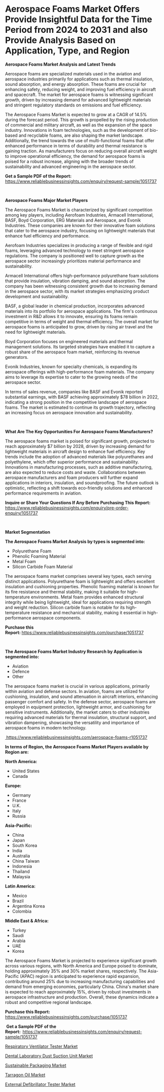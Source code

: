 <p><h1>Aerospace Foams Market Offers Provide Insightful Data for the Time Period from 2024 to 2031 and also Provide Analysis Based on Application, Type, and Region</h1></p><p><strong>Aerospace Foams Market Analysis and Latest Trends</strong></p>
<p><p>Aerospace foams are specialized materials used in the aviation and aerospace industries primarily for applications such as thermal insulation, sound absorption, and energy absorption. These foams are crucial for enhancing safety, reducing weight, and improving fuel efficiency in aircraft and spacecraft. The market for aerospace foams is witnessing significant growth, driven by increasing demand for advanced lightweight materials and stringent regulatory standards on emissions and fuel efficiency.</p><p>The Aerospace Foams Market is expected to grow at a CAGR of 14.5% during the forecast period. This growth is propelled by the rising production of commercial and military aircraft, as well as the expansion of the space industry. Innovations in foam technologies, such as the development of bio-based and recyclable foams, are also shaping the market landscape. Additionally, the trend towards the use of multi-functional foams that offer enhanced performance in terms of durability and thermal resistance is gaining traction. As manufacturers focus on reducing overall aircraft weight to improve operational efficiency, the demand for aerospace foams is poised for a robust increase, aligning with the broader trends of sustainability and advanced engineering in the aerospace sector.</p></p>
<p><strong>Get a Sample PDF of the Report:&nbsp;</strong> <a href="https://www.reliablebusinessinsights.com/enquiry/request-sample/1051737?utm_campaign=102&utm_medium=2&utm_source=Github&utm_content=ia&utm_term=09112024&utm_id=aerospace-foams">https://www.reliablebusinessinsights.com/enquiry/request-sample/1051737</a></p>
<p>&nbsp;</p>
<p><strong>Aerospace Foams Major Market Players</strong></p>
<p><p>The Aerospace Foams Market is characterized by significant competition among key players, including Aerofoam Industries, Armacell International, BASF, Boyd Corporation, ERG Materials and Aerospace, and Evonik Industries. These companies are known for their innovative foam solutions that cater to the aerospace industry, focusing on lightweight materials that enhance fuel efficiency and performance.</p><p>Aerofoam Industries specializes in producing a range of flexible and rigid foams, leveraging advanced technology to meet stringent aerospace regulations. The company is positioned well to capture growth as the aerospace sector increasingly prioritizes material performance and sustainability. </p><p>Armacell International offers high-performance polyurethane foam solutions that provide insulation, vibration damping, and sound absorption. The company has been witnessing consistent growth due to increasing demand in the aerospace sector, with its market strategies emphasizing product development and sustainability.</p><p>BASF, a global leader in chemical production, incorporates advanced materials into its portfolio for aerospace applications. The firm's continuous investment in R&D allows it to innovate, ensuring its foams remain competitive in terms of weight and thermal efficiency. The overall market for aerospace foams is anticipated to grow, driven by rising air travel and the need for lightweight materials.</p><p>Boyd Corporation focuses on engineered materials and thermal management solutions. Its targeted strategies have enabled it to capture a robust share of the aerospace foam market, reinforcing its revenue generators.</p><p>Evonik Industries, known for specialty chemicals, is expanding its aerospace offerings with high-performance foam materials. The company aims to leverage its expertise to cater to the growing needs of the aerospace sector.</p><p>In terms of sales revenue, companies like BASF and Evonik reported substantial earnings, with BASF achieving approximately $78 billion in 2022, indicating a strong position in the competitive landscape of aerospace foams. The market is estimated to continue its growth trajectory, reflecting an increasing focus on aerospace innovation and sustainability.</p></p>
<p>&nbsp;</p>
<p><strong>What Are The Key Opportunities For Aerospace Foams Manufacturers?</strong></p>
<p><p>The aerospace foams market is poised for significant growth, projected to reach approximately $7 billion by 2028, driven by increasing demand for lightweight materials in aircraft design to enhance fuel efficiency. Key trends include the adoption of advanced materials like polyurethanes and polyethylene, which offer superior performance and sustainability. Innovations in manufacturing processes, such as additive manufacturing, are also expected to reduce costs and waste. Collaborations between aerospace manufacturers and foam producers will further expand applications in interiors, insulation, and soundproofing. The future outlook is optimistic, reflecting a shift towards eco-friendly solutions and enhanced performance requirements in aviation.</p></p>
<p><strong>Inquire or Share Your Questions If Any Before Purchasing This Report:</strong> <a href="https://www.reliablebusinessinsights.com/enquiry/pre-order-enquiry/1051737?utm_campaign=102&utm_medium=2&utm_source=Github&utm_content=ia&utm_term=09112024&utm_id=aerospace-foams">https://www.reliablebusinessinsights.com/enquiry/pre-order-enquiry/1051737</a></p>
<p>&nbsp;</p>
<p><strong>Market Segmentation</strong></p>
<p><strong>The Aerospace Foams Market Analysis by types is segmented into:</strong></p>
<p><ul><li>Polyurethane Foam</li><li>Phenolic Foaming Material</li><li>Metal Foam</li><li>Silicon Carbide Foam Material</li></ul></p>
<p><p>The aerospace foams market comprises several key types, each serving distinct applications. Polyurethane foam is lightweight and offers excellent insulation and cushioning properties. Phenolic foaming material is known for its fire resistance and thermal stability, making it suitable for high-temperature environments. Metal foam provides enhanced structural integrity while being lightweight, ideal for applications requiring strength and weight reduction. Silicon carbide foam is notable for its high-temperature resistance and mechanical stability, making it essential in high-performance aerospace components.</p></p>
<p><strong>Purchase this Report:&nbsp;</strong><a href="https://www.reliablebusinessinsights.com/purchase/1051737?utm_campaign=102&utm_medium=2&utm_source=Github&utm_content=ia&utm_term=09112024&utm_id=aerospace-foams">https://www.reliablebusinessinsights.com/purchase/1051737</a></p>
<p>&nbsp;</p>
<p><strong>The Aerospace Foams Market Industry Research by Application is segmented into:</strong></p>
<p><ul><li>Aviation</li><li>Defence</li><li>Other</li></ul></p>
<p><p>The aerospace foams market is crucial in various applications, primarily within aviation and defense sectors. In aviation, foams are utilized for cushioning, insulation, and sound attenuation in aircraft interiors, enhancing passenger comfort and safety. In the defense sector, aerospace foams are employed in equipment protection, lightweight armor, and cushioning for sensitive instruments. Additionally, the market caters to other industries requiring advanced materials for thermal insulation, structural support, and vibration dampening, showcasing the versatility and importance of aerospace foams in modern technology.</p></p>
<p><a href="https://www.reliablebusinessinsights.com/aerospace-foams-r1051737?utm_campaign=102&utm_medium=2&utm_source=Github&utm_content=ia&utm_term=09112024&utm_id=aerospace-foams">&nbsp;https://www.reliablebusinessinsights.com/aerospace-foams-r1051737</a></p>
<p><strong>In terms of Region, the Aerospace Foams Market Players available by Region are:</strong></p>
<p>
    <p> <strong> North America: </strong>
        <ul>
            <li>United States</li>
            <li>Canada</li>
        </ul>
        </p> 
    <p> <strong> Europe: </strong>
        <ul>
            <li>Germany</li>
            <li>France</li>
            <li>U.K.</li>
            <li>Italy</li>
            <li>Russia</li>
        </ul>
        </p> 
    <p> <strong> Asia-Pacific: </strong>
        <ul>
            <li>China</li>
            <li>Japan</li>
            <li>South Korea</li>
            <li>India</li>
            <li>Australia</li>
            <li>China Taiwan</li>
            <li>Indonesia</li>
            <li>Thailand</li>
            <li>Malaysia</li>
        </ul>
        </p> 
    <p> <strong> Latin America: </strong>
        <ul>
            <li>Mexico</li>
            <li>Brazil</li>
            <li>Argentina Korea</li>
            <li>Colombia</li>
        </ul>
        </p> 
    <p> <strong> Middle East & Africa: </strong>
        <ul>
            <li>Turkey</li>
            <li>Saudi</li>
            <li>Arabia</li>
            <li>UAE</li>
            <li>Korea</li>
        </ul>
    </p>
    </p>
<p><p>The Aerospace Foams Market is projected to experience significant growth across various regions, with North America and Europe poised to dominate, holding approximately 35% and 30% market shares, respectively. The Asia-Pacific (APAC) region is anticipated to experience rapid expansion, contributing around 25% due to increasing manufacturing capabilities and demand from emerging economies, particularly China. China's market share is expected to reach approximately 15%, driven by robust investments in aerospace infrastructure and production. Overall, these dynamics indicate a robust and competitive regional landscape.</p></p>
<p><strong>Purchase this Report: </strong><a href="https://www.reliablebusinessinsights.com/purchase/1051737?utm_campaign=102&utm_medium=2&utm_source=Github&utm_content=ia&utm_term=09112024&utm_id=aerospace-foams">https://www.reliablebusinessinsights.com/purchase/1051737</a></p>
<p>&nbsp;<strong>Get a Sample PDF of the Report:&nbsp;&nbsp;</strong><a href="https://www.reliablebusinessinsights.com/enquiry/request-sample/1051737?utm_campaign=102&utm_medium=2&utm_source=Github&utm_content=ia&utm_term=09112024&utm_id=aerospace-foams">https://www.reliablebusinessinsights.com/enquiry/request-sample/1051737</a></p>
<p><strong></strong></p>
<p><p><a href="https://issuu.com/reportprime-2/docs/respiratory-ventilator-tester-marke_8d5542918d8340?utm_campaign=102&utm_medium=2&utm_source=Github&utm_content=ia&utm_term=09112024&utm_id=aerospace-foams">Respiratory Ventilator Tester Market</a></p><p><a href="https://issuu.com/reportprime-2/docs/dental-laboratory-dust-suction-unit_8b3f3df94b4559?utm_campaign=102&utm_medium=2&utm_source=Github&utm_content=ia&utm_term=09112024&utm_id=aerospace-foams">Dental Laboratory Dust Suction Unit Market</a></p><p><a href="https://github.com/SidorelaGurakuqi596/Market-Research-Report-List-1/blob/main/sustainable-packaging-market.md?utm_campaign=102&utm_medium=2&utm_source=Github&utm_content=ia&utm_term=09112024&utm_id=aerospace-foams">Sustainable Packaging Market</a></p><p><a href="https://github.com/laurettae0ac/Market-Research-Report-List-1/blob/main/tarragon-oil-market.md?utm_campaign=102&utm_medium=2&utm_source=Github&utm_content=ia&utm_term=09112024&utm_id=aerospace-foams">Tarragon Oil Market</a></p><p><a href="https://issuu.com/reportprime-2/docs/external-defibrillator-tester-marke_f8d3deed55f869?utm_campaign=102&utm_medium=2&utm_source=Github&utm_content=ia&utm_term=09112024&utm_id=aerospace-foams">External Defibrillator Tester Market</a></p></p>